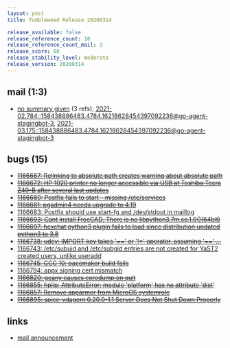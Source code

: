 ```yaml
---
layout: post
title: Tumbleweed Release 20200314

release_available: false
release_reference_count: 18
release_reference_count_mail: 3
release_score: 88
release_stability_level: moderate
release_version: 20200314
---
```


## mail (1:3)

- [no summary given](https://lists.opensuse.org/archives/list/factory@lists.opensuse.org/thread/665DGYT7TOZEVM4J3NBRTPNB42EJGKT3) (3 refs); [2021-02.784::<158438886483.4784.16218628454397092236@go-agent-stagingbot-3>](https://lists.opensuse.org/archives/list/factory@lists.opensuse.org/thread/665DGYT7TOZEVM4J3NBRTPNB42EJGKT3), [2021-03.175::<158438886483.4784.16218628454397092236@go-agent-stagingbot-3>](https://lists.opensuse.org/archives/list/factory@lists.opensuse.org/thread/665DGYT7TOZEVM4J3NBRTPNB42EJGKT3)

## bugs (15)

<!--more-->

- ~~[1166667: Relinking to absolute path creates warning about absolute path](https://bugzilla.opensuse.org/show_bug.cgi?id=1166667)~~
- ~~[1166672: HP 1020 printer no longer accessible via USB at Toshiba Tecra Z40-B after several last updates](https://bugzilla.opensuse.org/show_bug.cgi?id=1166672)~~
- ~~[1166680: Postfix fails to start - missing /etc/services](https://bugzilla.opensuse.org/show_bug.cgi?id=1166680)~~
- ~~[1166681: pgadmin4 needs upgrade to 4.19](https://bugzilla.opensuse.org/show_bug.cgi?id=1166681)~~
- [1166683: Postfix should use start-fg and /dev/stdout in maillog](https://bugzilla.opensuse.org/show_bug.cgi?id=1166683)
- ~~[1166693: Cant install FreeCAD. There is no libpython3.7m.so.1.0()(64bit)](https://bugzilla.opensuse.org/show_bug.cgi?id=1166693)~~
- ~~[1166697: hexchat python3 plugin fails to load since distribution updated python3 to 3.8](https://bugzilla.opensuse.org/show_bug.cgi?id=1166697)~~
- ~~[1166738: udev: IMPORT key takes '==' or '!=' operator, assuming '==' ...](https://bugzilla.opensuse.org/show_bug.cgi?id=1166738)~~
- [1166743: /etc/subuid and /etc/subgid entries are not created for YaST2 created users, unlike useradd](https://bugzilla.opensuse.org/show_bug.cgi?id=1166743)
- ~~[1166745: GCC 10: pacemaker build fails](https://bugzilla.opensuse.org/show_bug.cgi?id=1166745)~~
- [1166794: appx signing cert mismatch](https://bugzilla.opensuse.org/show_bug.cgi?id=1166794)
- ~~[1166820: geany causes coredump on quit](https://bugzilla.opensuse.org/show_bug.cgi?id=1166820)~~
- ~~[1166855: hplip:  AttributeError: module 'platform' has no attribute 'dist'](https://bugzilla.opensuse.org/show_bug.cgi?id=1166855)~~
- ~~[1166857: Remove apparmor from MicroOS systemrole](https://bugzilla.opensuse.org/show_bug.cgi?id=1166857)~~
- ~~[1166895: spice-vdagent 0.20.0-1.1 Server Does Not Shut Down Properly](https://bugzilla.opensuse.org/show_bug.cgi?id=1166895)~~



## links

- [mail announcement](https://lists.opensuse.org/archives/list/factory@lists.opensuse.org/thread/665DGYT7TOZEVM4J3NBRTPNB42EJGKT3)
